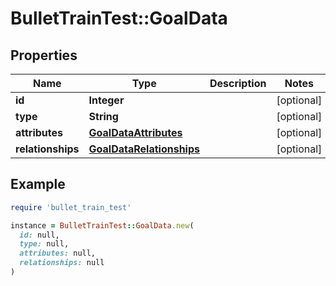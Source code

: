 # BulletTrainTest::GoalData

## Properties

| Name | Type | Description | Notes |
| ---- | ---- | ----------- | ----- |
| **id** | **Integer** |  | [optional] |
| **type** | **String** |  | [optional] |
| **attributes** | [**GoalDataAttributes**](GoalDataAttributes.md) |  | [optional] |
| **relationships** | [**GoalDataRelationships**](GoalDataRelationships.md) |  | [optional] |

## Example

```ruby
require 'bullet_train_test'

instance = BulletTrainTest::GoalData.new(
  id: null,
  type: null,
  attributes: null,
  relationships: null
)
```

